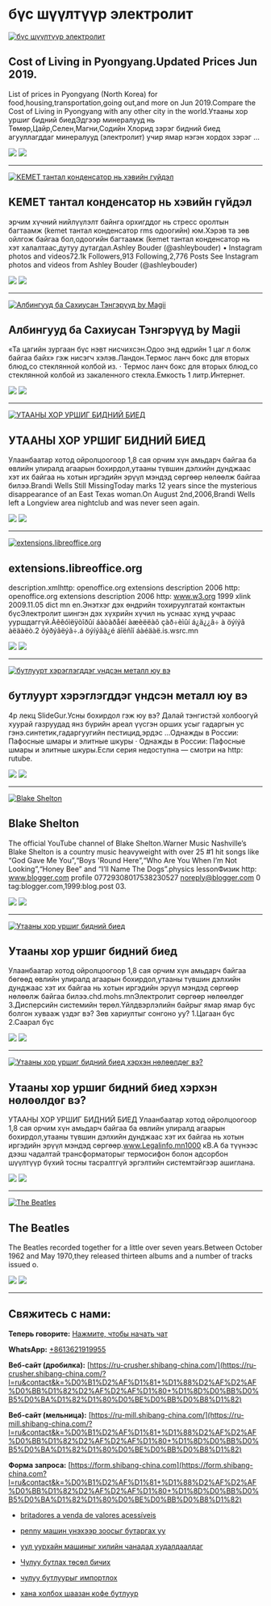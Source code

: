 # бүс шүүлтүүр электролит

<a href="https://swt.shibang-china.com/?l=ru&img&k=%D0%B1%D2%AF%D1%81+%D1%88%D2%AF%D2%AF%D0%BB%D1%82%D2%AF%D2%AF%D1%80+%D1%8D%D0%BB%D0%B5%D0%BA%D1%82%D1%80%D0%BE%D0%BB%D0%B8%D1%82" target="_blank">![бүс шүүлтүүр электролит](http://static.shibang-china.com/all-800x300/1428.jpg)</a>

## Cost of Living in Pyongyang.Updated Prices Jun 2019.
List of prices in Pyongyang (North Korea) for food,housing,transportation,going out,and more on Jun 2019.Compare the Cost of Living in Pyongyang with any other city in the world.Утааны хор уршиг бидний биедЭдгээр минералууд нь Төмөр,Цайр,Селен,Магни,Содийн Хлорид зэрэг бидний биед агууллагддаг минералууд (электролит) учир ямар нэгэн хордох зэрэг …


<a href="https://whatsapp.shibangsoft.com/WhatsApp.php" target="_blank" title="WhatsApp">![](http://static.shibang-china.com/icon/whatsapp.png)</a> <a href="https://swt.shibang-china.com/?l=ru&icon&k=%D0%B1%D2%AF%D1%81+%D1%88%D2%AF%D2%AF%D0%BB%D1%82%D2%AF%D2%AF%D1%80+%D1%8D%D0%BB%D0%B5%D0%BA%D1%82%D1%80%D0%BE%D0%BB%D0%B8%D1%82" target="_blank">![](http://static.shibang-china.com/icon/chat-ru.png)</a>

---

<a href="https://swt.shibang-china.com/?l=ru&img&k=%D0%B1%D2%AF%D1%81+%D1%88%D2%AF%D2%AF%D0%BB%D1%82%D2%AF%D2%AF%D1%80+%D1%8D%D0%BB%D0%B5%D0%BA%D1%82%D1%80%D0%BE%D0%BB%D0%B8%D1%82" target="_blank">![KEMET тантал конденсатор нь хэвийн гүйдэл](http://static.shibang-china.com/all-800x300/898.jpg)</a>

## KEMET тантал конденсатор нь хэвийн гүйдэл
эрчим хүчний нийлүүлэлт байнга орхигддог нь стресс оролтын багтаамж (kemet тантал конденсатор rms одоогийн) юм.Хэрэв та зөв ойлгож байгаа бол,одоогийн багтаамж (kemet тантал конденсатор нь хэт халалтаас,дутуу дутагдал.Ashley Bouder (@ashleybouder) • Instagram photos and videos72.1k Followers,913 Following,2,776 Posts See Instagram photos and videos from Ashley Bouder (@ashleybouder)


<a href="https://whatsapp.shibangsoft.com/WhatsApp.php" target="_blank" title="WhatsApp">![](http://static.shibang-china.com/icon/whatsapp.png)</a> <a href="https://swt.shibang-china.com/?l=ru&icon&k=%D0%B1%D2%AF%D1%81+%D1%88%D2%AF%D2%AF%D0%BB%D1%82%D2%AF%D2%AF%D1%80+%D1%8D%D0%BB%D0%B5%D0%BA%D1%82%D1%80%D0%BE%D0%BB%D0%B8%D1%82" target="_blank">![](http://static.shibang-china.com/icon/chat-ru.png)</a>

---

<a href="https://swt.shibang-china.com/?l=ru&img&k=%D0%B1%D2%AF%D1%81+%D1%88%D2%AF%D2%AF%D0%BB%D1%82%D2%AF%D2%AF%D1%80+%D1%8D%D0%BB%D0%B5%D0%BA%D1%82%D1%80%D0%BE%D0%BB%D0%B8%D1%82" target="_blank">![Албингууд ба Сахиусан Тэнгэрүүд by Magii](http://static.shibang-china.com/all-800x300/168.jpg)</a>

## Албингууд ба Сахиусан Тэнгэрүүд by Magii
&#171;Та цагийн зургаан бүс нэвт нисчихсэн.Одоо энд өдрийн 1 цаг л болж байгаа байх&#187; гэж нисэгч хэлэв.Ландон.Термос ланч бокс для вторых блюд,со стеклянной колбой из.&nbsp;&#0183;&#32;Термос ланч бокс для вторых блюд,со стеклянной колбой из закаленного стекла.Емкость 1 литр.Интернет.


<a href="https://whatsapp.shibangsoft.com/WhatsApp.php" target="_blank" title="WhatsApp">![](http://static.shibang-china.com/icon/whatsapp.png)</a> <a href="https://swt.shibang-china.com/?l=ru&icon&k=%D0%B1%D2%AF%D1%81+%D1%88%D2%AF%D2%AF%D0%BB%D1%82%D2%AF%D2%AF%D1%80+%D1%8D%D0%BB%D0%B5%D0%BA%D1%82%D1%80%D0%BE%D0%BB%D0%B8%D1%82" target="_blank">![](http://static.shibang-china.com/icon/chat-ru.png)</a>

---

<a href="https://swt.shibang-china.com/?l=ru&img&k=%D0%B1%D2%AF%D1%81+%D1%88%D2%AF%D2%AF%D0%BB%D1%82%D2%AF%D2%AF%D1%80+%D1%8D%D0%BB%D0%B5%D0%BA%D1%82%D1%80%D0%BE%D0%BB%D0%B8%D1%82" target="_blank">![УТААНЫ ХОР УРШИГ БИДНИЙ БИЕД](http://static.shibang-china.com/all-800x300/130.jpg)</a>

## УТААНЫ ХОР УРШИГ БИДНИЙ БИЕД
Улаанбаатар хотод ойролцоогоор 1,8 сая орчим хүн амьдарч байгаа ба өвлийн улиралд агаарын бохирдол,утааны түвшин дэлхийн дунджаас хэт их байгаа нь хотын иргэдийн эрүүл мэндэд сөргөөр нөлөөлж байгаа билээ.Brandi Wells Still MissingToday marks 12 years since the mysterious disappearance of an East Texas woman.On August 2nd,2006,Brandi Wells left a Longview area nightclub and was never seen again.


<a href="https://whatsapp.shibangsoft.com/WhatsApp.php" target="_blank" title="WhatsApp">![](http://static.shibang-china.com/icon/whatsapp.png)</a> <a href="https://swt.shibang-china.com/?l=ru&icon&k=%D0%B1%D2%AF%D1%81+%D1%88%D2%AF%D2%AF%D0%BB%D1%82%D2%AF%D2%AF%D1%80+%D1%8D%D0%BB%D0%B5%D0%BA%D1%82%D1%80%D0%BE%D0%BB%D0%B8%D1%82" target="_blank">![](http://static.shibang-china.com/icon/chat-ru.png)</a>

---

<a href="https://swt.shibang-china.com/?l=ru&img&k=%D0%B1%D2%AF%D1%81+%D1%88%D2%AF%D2%AF%D0%BB%D1%82%D2%AF%D2%AF%D1%80+%D1%8D%D0%BB%D0%B5%D0%BA%D1%82%D1%80%D0%BE%D0%BB%D0%B8%D1%82" target="_blank">![extensions.libreoffice.org](http://static.shibang-china.com/all-800x300/54.jpg)</a>

## extensions.libreoffice.org
description.xmlhttp: openoffice.org extensions description 2006 http: openoffice.org extensions description 2006 http: www.w3.org 1999 xlink 2009.11.05 dict mn en.Энэтхэг дэх өндрийн тохируулгатай контактын бүсЭлектролит шингэн дэх хүхрийн хүчил нь уснаас хүнд учраас ууршдаггүй.&#192;&#234;&#234;&#243;&#236;&#235;&#255;&#242;&#238;&#240;&#251;&#237; &#225;&#224;&#242;&#224;&#240;&#229;&#233;&#237; &#224;&#230;&#232;&#235;&#235;&#224;&#245; &#231;&#224;&#240;&#247;&#232;&#236;&#251;&#237; &#225;&#191;&#228;&#191;&#191;&#226;&#247; &#224; &#246;&#253;&#237;&#253;&#227; &#224;&#235;&#228;&#224;&#235;&#242;.2 &#245;&#253;&#240;&#253;&#227;&#235;&#253;&#227;&#247;.&#225; &#246;&#253;&#237;&#253;&#227;&#227;&#191;&#233; &#225;&#238;&#235;&#241;&#238;&#237; &#225;&#224;&#233;&#228;&#224;&#235;.is.wsrc.mn


<a href="https://whatsapp.shibangsoft.com/WhatsApp.php" target="_blank" title="WhatsApp">![](http://static.shibang-china.com/icon/whatsapp.png)</a> <a href="https://swt.shibang-china.com/?l=ru&icon&k=%D0%B1%D2%AF%D1%81+%D1%88%D2%AF%D2%AF%D0%BB%D1%82%D2%AF%D2%AF%D1%80+%D1%8D%D0%BB%D0%B5%D0%BA%D1%82%D1%80%D0%BE%D0%BB%D0%B8%D1%82" target="_blank">![](http://static.shibang-china.com/icon/chat-ru.png)</a>

---

<a href="https://swt.shibang-china.com/?l=ru&img&k=%D0%B1%D2%AF%D1%81+%D1%88%D2%AF%D2%AF%D0%BB%D1%82%D2%AF%D2%AF%D1%80+%D1%8D%D0%BB%D0%B5%D0%BA%D1%82%D1%80%D0%BE%D0%BB%D0%B8%D1%82" target="_blank">![бутлуурт хэрэглэгддэг үндсэн металл юу вэ](http://static.shibang-china.com/all-800x300/1119.jpg)</a>

## бутлуурт хэрэглэгддэг үндсэн металл юу вэ
4р лекц SlideGur.Усны бохирдол гэж юу вэ? Далай тэнгистэй холбоогүй хуурай газруудад янз бүрийн ареал үүсгэн орших усыг гадаргын ус гэнэ.синтетик,гадаргуугийн пестицид,эрдэс …Однажды в России: Пафосные шмары и элитные шкуры&nbsp;&#0183;&#32;Однажды в России: Пафосные шмары и элитные шкуры.Если серия недоступна — смотри на http: rutube.


<a href="https://whatsapp.shibangsoft.com/WhatsApp.php" target="_blank" title="WhatsApp">![](http://static.shibang-china.com/icon/whatsapp.png)</a> <a href="https://swt.shibang-china.com/?l=ru&icon&k=%D0%B1%D2%AF%D1%81+%D1%88%D2%AF%D2%AF%D0%BB%D1%82%D2%AF%D2%AF%D1%80+%D1%8D%D0%BB%D0%B5%D0%BA%D1%82%D1%80%D0%BE%D0%BB%D0%B8%D1%82" target="_blank">![](http://static.shibang-china.com/icon/chat-ru.png)</a>

---

<a href="https://swt.shibang-china.com/?l=ru&img&k=%D0%B1%D2%AF%D1%81+%D1%88%D2%AF%D2%AF%D0%BB%D1%82%D2%AF%D2%AF%D1%80+%D1%8D%D0%BB%D0%B5%D0%BA%D1%82%D1%80%D0%BE%D0%BB%D0%B8%D1%82" target="_blank">![Blake Shelton](http://static.shibang-china.com/all-800x300/368.jpg)</a>

## Blake Shelton
The official YouTube channel of Blake Shelton.Warner Music Nashville’s Blake Shelton is a country music heavyweight with over 25 #1 hit songs like “God Gave Me You”,“Boys 'Round Here”,“Who Are You When I’m Not Looking”,“Honey Bee” and “I’ll Name The Dogs”.physics lessonФизик http: www.blogger.com profile 07729308017538230527 noreply@blogger.com 0 tag:blogger.com,1999:blog.post 03.


<a href="https://whatsapp.shibangsoft.com/WhatsApp.php" target="_blank" title="WhatsApp">![](http://static.shibang-china.com/icon/whatsapp.png)</a> <a href="https://swt.shibang-china.com/?l=ru&icon&k=%D0%B1%D2%AF%D1%81+%D1%88%D2%AF%D2%AF%D0%BB%D1%82%D2%AF%D2%AF%D1%80+%D1%8D%D0%BB%D0%B5%D0%BA%D1%82%D1%80%D0%BE%D0%BB%D0%B8%D1%82" target="_blank">![](http://static.shibang-china.com/icon/chat-ru.png)</a>

---

<a href="https://swt.shibang-china.com/?l=ru&img&k=%D0%B1%D2%AF%D1%81+%D1%88%D2%AF%D2%AF%D0%BB%D1%82%D2%AF%D2%AF%D1%80+%D1%8D%D0%BB%D0%B5%D0%BA%D1%82%D1%80%D0%BE%D0%BB%D0%B8%D1%82" target="_blank">![Утааны хор уршиг бидний биед](http://static.shibang-china.com/all-800x300/784.jpg)</a>

## Утааны хор уршиг бидний биед
Улаанбаатар хотод ойролцоогоор 1,8 сая орчим хүн амьдарч байгаа бөгөөд өвлийн улиралд агаарын бохирдол,утааны түвшин дэлхийн дунджаас хэт их байгаа нь хотын иргэдийн эрүүл мэндэд сөргөөр нөлөөлж байгаа билээ.chd.mohs.mnЭлектролит сөргөөр нөлөөлдөг 3.Дисперсийн системийн төрөл.Үйлдвэрлэлийн байрыг ямар ямар бүс болгон хувааж үздэг вэ? Зөв хариултыг сонгоно уу? 1.Цагаан бүс 2.Саарал бүс


<a href="https://whatsapp.shibangsoft.com/WhatsApp.php" target="_blank" title="WhatsApp">![](http://static.shibang-china.com/icon/whatsapp.png)</a> <a href="https://swt.shibang-china.com/?l=ru&icon&k=%D0%B1%D2%AF%D1%81+%D1%88%D2%AF%D2%AF%D0%BB%D1%82%D2%AF%D2%AF%D1%80+%D1%8D%D0%BB%D0%B5%D0%BA%D1%82%D1%80%D0%BE%D0%BB%D0%B8%D1%82" target="_blank">![](http://static.shibang-china.com/icon/chat-ru.png)</a>

---

<a href="https://swt.shibang-china.com/?l=ru&img&k=%D0%B1%D2%AF%D1%81+%D1%88%D2%AF%D2%AF%D0%BB%D1%82%D2%AF%D2%AF%D1%80+%D1%8D%D0%BB%D0%B5%D0%BA%D1%82%D1%80%D0%BE%D0%BB%D0%B8%D1%82" target="_blank">![Утааны хор уршиг бидний биед хэрхэн нөлөөлдөг вэ?](http://static.shibang-china.com/all-800x300/226.jpg)</a>

## Утааны хор уршиг бидний биед хэрхэн нөлөөлдөг вэ?
УТААНЫ ХОР УРШИГ БИДНИЙ БИЕД Улаанбаатар хотод ойролцоогоор 1,8 сая орчим хүн амьдарч байгаа ба өвлийн улиралд агаарын бохирдол,утааны түвшин дэлхийн дунджаас хэт их байгаа нь хотын иргэдийн эрүүл мэндэд сөргөөр.www.Legalinfo.mn1000 кВ.А ба түүнээс дээш чадалтай трансформаторыг термосифон болон адсорбон шүүлтүүр бүхий тосны тасралтгүй эргэлтийн системтэйгээр ашиглана.


<a href="https://whatsapp.shibangsoft.com/WhatsApp.php" target="_blank" title="WhatsApp">![](http://static.shibang-china.com/icon/whatsapp.png)</a> <a href="https://swt.shibang-china.com/?l=ru&icon&k=%D0%B1%D2%AF%D1%81+%D1%88%D2%AF%D2%AF%D0%BB%D1%82%D2%AF%D2%AF%D1%80+%D1%8D%D0%BB%D0%B5%D0%BA%D1%82%D1%80%D0%BE%D0%BB%D0%B8%D1%82" target="_blank">![](http://static.shibang-china.com/icon/chat-ru.png)</a>

---

<a href="https://swt.shibang-china.com/?l=ru&img&k=%D0%B1%D2%AF%D1%81+%D1%88%D2%AF%D2%AF%D0%BB%D1%82%D2%AF%D2%AF%D1%80+%D1%8D%D0%BB%D0%B5%D0%BA%D1%82%D1%80%D0%BE%D0%BB%D0%B8%D1%82" target="_blank">![The Beatles](http://static.shibang-china.com/all-800x300/1282.jpg)</a>

## The Beatles
The Beatles recorded together for a little over seven years.Between October 1962 and May 1970,they released thirteen albums and a number of tracks issued o.

<a href="https://whatsapp.shibangsoft.com/WhatsApp.php" target="_blank" title="WhatsApp">![](http://static.shibang-china.com/icon/whatsapp.png)</a> <a href="https://swt.shibang-china.com/?l=ru&icon&k=%D0%B1%D2%AF%D1%81+%D1%88%D2%AF%D2%AF%D0%BB%D1%82%D2%AF%D2%AF%D1%80+%D1%8D%D0%BB%D0%B5%D0%BA%D1%82%D1%80%D0%BE%D0%BB%D0%B8%D1%82" target="_blank">![](http://static.shibang-china.com/icon/chat-ru.png)</a>

---
## Свяжитесь с нами:

**Теперь говорите:** [Нажмите, чтобы начать чат](https://swt.shibang-china.com?l=ru&contact&k=%D0%B1%D2%AF%D1%81+%D1%88%D2%AF%D2%AF%D0%BB%D1%82%D2%AF%D2%AF%D1%80+%D1%8D%D0%BB%D0%B5%D0%BA%D1%82%D1%80%D0%BE%D0%BB%D0%B8%D1%82)

**WhatsApp:**  [+8613621919955](https://whatsapp.shibangsoft.com/WhatsApp.php)

**Веб-сайт (дробилка):** [https://ru-crusher.shibang-china.com/](https://ru-crusher.shibang-china.com/?l=ru&contact&k=%D0%B1%D2%AF%D1%81+%D1%88%D2%AF%D2%AF%D0%BB%D1%82%D2%AF%D2%AF%D1%80+%D1%8D%D0%BB%D0%B5%D0%BA%D1%82%D1%80%D0%BE%D0%BB%D0%B8%D1%82)

**Веб-сайт (мельница):** [https://ru-mill.shibang-china.com/](https://ru-mill.shibang-china.com/?l=ru&contact&k=%D0%B1%D2%AF%D1%81+%D1%88%D2%AF%D2%AF%D0%BB%D1%82%D2%AF%D2%AF%D1%80+%D1%8D%D0%BB%D0%B5%D0%BA%D1%82%D1%80%D0%BE%D0%BB%D0%B8%D1%82)

**Форма запроса:** [https://form.shibang-china.com](https://form.shibang-china.com?l=ru&contact&k=%D0%B1%D2%AF%D1%81+%D1%88%D2%AF%D2%AF%D0%BB%D1%82%D2%AF%D2%AF%D1%80+%D1%8D%D0%BB%D0%B5%D0%BA%D1%82%D1%80%D0%BE%D0%BB%D0%B8%D1%82)

* [britadores a venda de valores acessíveis](../129/britadores%20a%20venda%20de%20valores%20acess%C3%ADveis.md)

* [penny машин үнэхээр зоосыг бутаргах уу](../129/penny%20%D0%BC%D0%B0%D1%88%D0%B8%D0%BD%20%D2%AF%D0%BD%D1%8D%D1%85%D1%8D%D1%8D%D1%80%20%D0%B7%D0%BE%D0%BE%D1%81%D1%8B%D0%B3%20%D0%B1%D1%83%D1%82%D0%B0%D1%80%D0%B3%D0%B0%D1%85%20%D1%83%D1%83.md)

* [уул уурхайн машиныг хилийн чанадад худалдаалдаг](../130/%D1%83%D1%83%D0%BB%20%D1%83%D1%83%D1%80%D1%85%D0%B0%D0%B9%D0%BD%20%D0%BC%D0%B0%D1%88%D0%B8%D0%BD%D1%8B%D0%B3%20%D1%85%D0%B8%D0%BB%D0%B8%D0%B9%D0%BD%20%D1%87%D0%B0%D0%BD%D0%B0%D0%B4%D0%B0%D0%B4%20%D1%85%D1%83%D0%B4%D0%B0%D0%BB%D0%B4%D0%B0%D0%B0%D0%BB%D0%B4%D0%B0%D0%B3.md)

* [Чулуу бутлах төсөл бичих](../128/%D0%A7%D1%83%D0%BB%D1%83%D1%83%20%D0%B1%D1%83%D1%82%D0%BB%D0%B0%D1%85%20%D1%82%D3%A9%D1%81%D3%A9%D0%BB%20%D0%B1%D0%B8%D1%87%D0%B8%D1%85.md)

* [чулуу бутлуурыг импортлох](../126/%D1%87%D1%83%D0%BB%D1%83%D1%83%20%D0%B1%D1%83%D1%82%D0%BB%D1%83%D1%83%D1%80%D1%8B%D0%B3%20%D0%B8%D0%BC%D0%BF%D0%BE%D1%80%D1%82%D0%BB%D0%BE%D1%85.md)

* [хана холбох шаазан кофе бутлуур](../127/%D1%85%D0%B0%D0%BD%D0%B0%20%D1%85%D0%BE%D0%BB%D0%B1%D0%BE%D1%85%20%D1%88%D0%B0%D0%B0%D0%B7%D0%B0%D0%BD%20%D0%BA%D0%BE%D1%84%D0%B5%20%D0%B1%D1%83%D1%82%D0%BB%D1%83%D1%83%D1%80.md)
